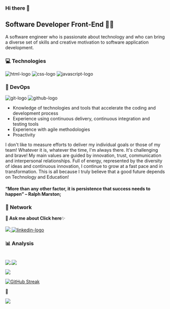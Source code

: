 ### Hi there 👋
<h2>Software Developer Front-End 👩‍💻</h2>

A software engineer who is passionate about technology and who can bring a diverse set of skills and creative motivation to software application development.

 <h3>💻 Technologies</h3> 

<img src="https://img.shields.io/badge/HTML5-E34F26?style=for-the-badge&logo=html5&logoColor=white" alt="html-logo"/>   <img src="https://img.shields.io/badge/CSS3-1572B6?style=for-the-badge&logo=css3&logoColor=white" alt="css-logo"/>  <img src="https://img.shields.io/badge/JavaScript-323330?style=for-the-badge&logo=javascript&logoColor=F7DF1E" alt="javascript-logo"/>

<h3>📌 DevOps</h3>

<img src="https://img.shields.io/badge/GIT-E44C30?style=for-the-badge&logo=git&logoColor=white" alt="git-logo"> <img src="https://img.shields.io/badge/GitHub-100000?style=for-the-badge&logo=github&logoColor=white" alt="github-logo">

* Knowledge of technologies and tools that accelerate the coding and development process
* Experience using continuous delivery, continuous integration and testing tools
* Experience with agile methodologies
* Proactivity

I don't like to measure efforts to deliver my individual goals or those of my team! Whatever it is, whatever the time, I'm always there. It's challenging and brave!
My main values are guided by innovation, trust, communication and interpersonal relationships.
Full of energy, represented by the diversity of ideas and continuous innovation, I continue to grow at a fast pace and in transformation. This is all because I truly believe that a good future depends on Technology and Education!

<h4>“More than any other factor, it is persistence that success needs to happen” – Ralph Marston;</h4>

<h3>👥 Network</h3>
<b>💬 Ask me about Click here</b>✨
<br/>
<br/>
<a href="jacquelineellencsm@gmail.com" alt="gmail-logo"> 
<img src="https://img.shields.io/badge/Gmail-D14836?style=for-the-badge&logo=gmail&logoColor=white">
</a>
<a href="https://www.linkedin.com/in/jacquelineellencsm/">
<img src="https://img.shields.io/badge/LinkedIn-0077B5?style=for-the-badge&logo=linkedin&logoColor=white" alt="linkedin-logo">
</a>

<h3>📊 Analysis</h3>
<br/>
<a href="https://github.com/anuraghazra/github-readme-stats">
  <img align="center" src="https://github-readme-stats.vercel.app/api/pin/?username=jacquelineellen&repo=github-readme-stats" />
</a>
<a href="https://github.com/anuraghazra/convoychat">
  <img align="center" src="https://github-readme-stats.vercel.app/api/pin/?username=jacquelineellen&repo=convoychat" />
</a>
<br/>

![](https://komarev.com/ghpvc/?username=jacquelineellencsm)

[![GitHub Streak](https://github-readme-streak-stats.herokuapp.com/?user=DenverCoder1)](https://git.io/streak-stats)

🌱 

<img src="https://raw.githubusercontent.com/abhisheknaiidu/abhisheknaiidu/master/code.gif">



